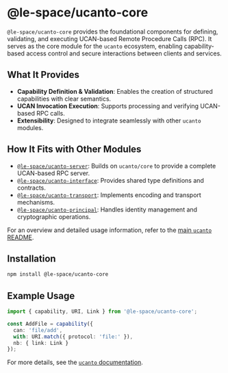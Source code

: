 # @le-space/ucanto-core

`@le-space/ucanto-core` provides the foundational components for defining, validating, and executing UCAN-based Remote Procedure Calls (RPC). It serves as the core module for the `ucanto` ecosystem, enabling capability-based access control and secure interactions between clients and services.

## What It Provides
- **Capability Definition & Validation**: Enables the creation of structured capabilities with clear semantics.
- **UCAN Invocation Execution**: Supports processing and verifying UCAN-based RPC calls.
- **Extensibility**: Designed to integrate seamlessly with other `ucanto` modules.

## How It Fits with Other Modules
- [`@le-space/ucanto-server`](../server/README.md): Builds on `ucanto/core` to provide a complete UCAN-based RPC server.
- [`@le-space/ucanto-interface`](../interface/README.md): Provides shared type definitions and contracts.
- [`@le-space/ucanto-transport`](../transport/README.md): Implements encoding and transport mechanisms.
- [`@le-space/ucanto-principal`](../principal/README.md): Handles identity management and cryptographic operations.

For an overview and detailed usage information, refer to the [main `ucanto` README](../../Readme.md).

## Installation
```sh
npm install @le-space/ucanto-core
```

## Example Usage
```ts
import { capability, URI, Link } from '@le-space/ucanto-core';

const AddFile = capability({
  can: 'file/add',
  with: URI.match({ protocol: 'file:' }),
  nb: { link: Link }
});
```

For more details, see the [`ucanto` documentation](https://github.com/storacha/ucanto).